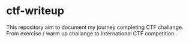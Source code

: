 # ctf-writeup

This repository aim to document my journey completing CTF challange. From exercise / warm up challange to International CTF competition.
